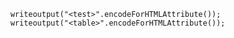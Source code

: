 ```luceescript+trycf
	writeoutput("<test>".encodeForHTMLAttribute());
	writeoutput("<table>".encodeForHTMLAttribute());
```
